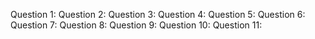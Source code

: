 Question 1:
Question 2:
Question 3:
Question 4:
Question 5:
Question 6:
Question 7:
Question 8:
Question 9:
Question 10:
Question 11: